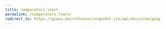 ```yaml
---
title: comparators.least
permalink: /comparators.least/
redirect_to: https://guava.dev/releases/snapshot-jre/api/docs/com/google/common/collect/Comparators.html#least-int-java.util.Comparator-
---
```

